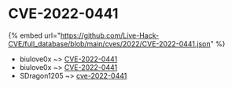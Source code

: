 # CVE-2022-0441
{% embed url="https://github.com/Live-Hack-CVE/full_database/blob/main/cves/2022/CVE-2022-0441.json" %}

* biulove0x ~> [CVE-2022-0441](https://www.alice-snow.ru/2022/database/cve-2022-0441/cve-2022-0441-biulove0x)
* biulove0x ~> [CVE-2022-0441](https://www.alice-snow.ru/2022/database/cve-2022-0441/cve-2022-0441-biulove0x)
* SDragon1205 ~> [cve-2022-0441](https://www.alice-snow.ru/2022/database/cve-2022-0441/cve-2022-0441-sdragon1205)